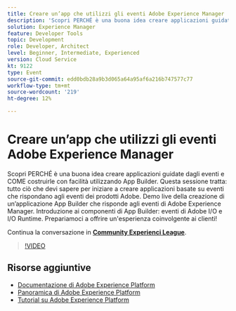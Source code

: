 ```yaml
---
title: Creare un’app che utilizzi gli eventi Adobe Experience Manager
description: 'Scopri PERCHÉ è una buona idea creare applicazioni guidate dagli eventi e COME costruirle con facilità utilizzando App Builder. Questa sessione tratta: tutto ciò che devi sapere per iniziare a creare applicazioni basate su eventi che rispondano agli eventi dei prodotti Adobe. Demo live della creazione di un’applicazione App Builder che risponde agli eventi di Adobe Experience Manager. Introduzione ai componenti di App Builder: eventi di Adobe I/O e I/O Runtime. Prepariamoci a offrire un''esperienza coinvolgente ai clienti!'
solution: Experience Manager
feature: Developer Tools
topic: Development
role: Developer, Architect
level: Beginner, Intermediate, Experienced
version: Cloud Service
kt: 9122
type: Event
source-git-commit: edd0bdb28a9b3d065a64a95af6a216b747577c77
workflow-type: tm+mt
source-wordcount: '219'
ht-degree: 12%

---
```


# Creare un’app che utilizzi gli eventi Adobe Experience Manager

Scopri PERCHÉ è una buona idea creare applicazioni guidate dagli eventi e COME costruirle con facilità utilizzando App Builder. Questa sessione tratta: tutto ciò che devi sapere per iniziare a creare applicazioni basate su eventi che rispondano agli eventi dei prodotti Adobe. Demo live della creazione di un’applicazione App Builder che risponde agli eventi di Adobe Experience Manager. Introduzione ai componenti di App Builder: eventi di Adobe I/O e I/O Runtime. Prepariamoci a offrire un&#39;esperienza coinvolgente ai clienti!

Continua la conversazione in **[Community Experienci League](https://adobe.ly/3ipjs8p)**.

>[!VIDEO](https://video.tv.adobe.com/v/337566/?quality=12&learn=on&hidetitle=true)

## Risorse aggiuntive

- [Documentazione di Adobe Experience Platform](https://experienceleague.adobe.com/docs/experience-platform.html)
- [Panoramica di Adobe Experience Platform](https://experienceleague.adobe.com/docs/experience-platform/landing/home.html?lang=it)
- [Tutorial su Adobe Experience Platform](https://experienceleague.adobe.com/docs/platform-learn/tutorials/overview.html?lang=it)